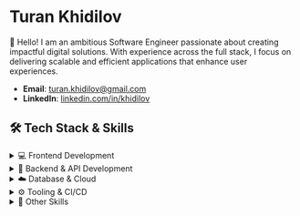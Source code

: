 # Turan Khidilov

👋 Hello! I am an ambitious Software Engineer passionate about creating impactful digital solutions. With experience across the full stack, I focus on delivering scalable and efficient applications that enhance user experiences.

- **Email**: [turan.khidilov@gmail.com](mailto:turan.khidilov@gmail.com)
- **LinkedIn**: [linkedin.com/in/khidilov](https://www.linkedin.com/in/khidilov)

## 🛠️ Tech Stack & Skills

<details>
  <summary>💻 Frontend Development</summary>

  - **JavaScript / TypeScript**
  - **React | Next.js | Angular | Vue**
  - **HTML | CSS | SCSS | MUI | Ant Design | Bootstrap | Tailwind**
</details>

<details>
  <summary>🔧 Backend & API Development</summary>

  - **Node.js | Express.js**
  - **Python | Django**
  - **RESTful APIs | GraphQL | tRPC | gRPC**
</details>

<details>
  <summary>☁️ Database & Cloud</summary>

  - **Relational Databases**: MySQL
  - **Non-Relational Databases**: MongoDB
  - **Cloud Services**: AWS (S3, EC2, CloudFront), Firebase, Supabase
</details>

<details>
  <summary>⚙️ Tooling & CI/CD</summary>

  - **GIT**: GitHub | GitLab | Jenkins | GitLab Runners | GitHub Actions
  - **Testing**: Jest | React Testing Library | Cypress | Testrail
  - **CI/CD Automation**: Husky | Prettier | ESLint
</details>

<details>
  <summary>🌟 Other Skills</summary>

  - **Linux | Bash | Docker | Nginx | SonarQube**
  - **Figma | Adobe Photoshop**
  - **C Programming Language**
</details>
